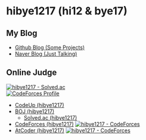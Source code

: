 # hibye1217 (hi12 & bye17)

## My Blog
- [Github Blog (Some Projects)](https://hibye1217.github.io)
- [Naver Blog (Just Talking)](https://blog.naver.com/hibye1217)

## Online Judge
[![hibye1217 - Solved.ac](http://mazassumnida.wtf/api/v2/generate_badge?boj=hibye1217)](https://solved.ac/profile/hibye1217)  
[![CodeForces Profile](http://cf.leed.at?id=hibye1217)](https://codeforces.com/profile/hibye1217)
- [CodeUp (hibye1217)](https://codeup.kr/userinfo.php?user=hibye1217)
- [BOJ (hibye1217)](https://www.acmicpc.net/user/hibye1217)
  - [Solved.ac (hibye1217)](https://solved.ac/profile/hibye1217)
- [CodeForces (hibye1217)](https://codeforces.com/profile/hibye1217) [![hibye1217 - CodeForces](https://run.kaist.ac.kr/badges/codeforces/hibye1217.svg)](https://codeforces.com/profile/hibye1217)
- [AtCoder (hibye1217)](https://atcoder.jp/users/hibye1217) [![hibye1217 - CodeForces](https://run.kaist.ac.kr/badges/atcoder/hibye1217.svg)](https://atcoder.jp/users/hibye1217)
